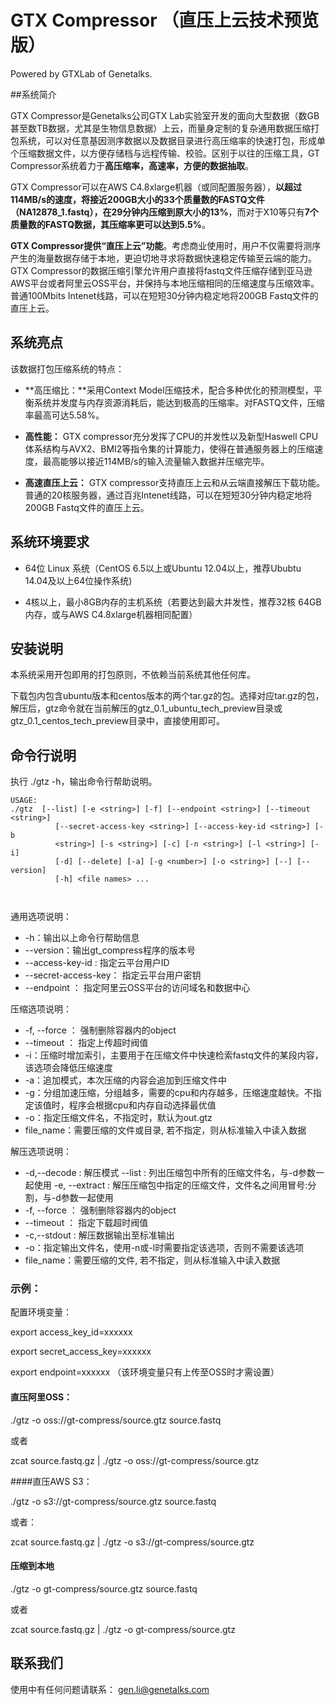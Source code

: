 # GTX Compressor  （直压上云技术预览版）

Powered by GTXLab of Genetalks.

##系统简介

GTX Compressor是Genetalks公司GTX Lab实验室开发的面向大型数据（数GB甚至数TB数据，尤其是生物信息数据）上云，而量身定制的复杂通用数据压缩打包系统，可以对任意基因测序数据以及数据目录进行高压缩率的快速打包，形成单个压缩数据文件，以方便存储档与远程传输、校验。区别于以往的压缩工具，GT Compressor系统着力于**高压缩率，高速率，方便的数据抽取**。

GTX Compressor可以在AWS C4.8xlarge机器（或同配置服务器），**以超过114MB/s的速度，将接近200GB大小的33个质量数的FASTQ文件（NA12878_1.fastq），在29分钟内压缩到原大小的13%**，而对于X10等只有**7个质量数的FASTQ数据，其压缩率更可以达到5.5%**。

**GTX Compressor提供“直压上云”功能**。考虑商业使用时，用户不仅需要将测序产生的海量数据存储于本地，更迫切地寻求将数据快速稳定传输至云端的能力。 GTX Compressor的数据压缩引擎允许用户直接将fastq文件压缩存储到亚马逊AWS平台或者阿里云OSS平台，并保持与本地压缩相同的压缩速度与压缩效率。普通100Mbits Intenet线路，可以在短短30分钟内稳定地将200GB Fastq文件的直压上云。

## 系统亮点

该数据打包压缩系统的特点：

- **高压缩比：**采用Context Model压缩技术，配合多种优化的预测模型，平衡系统并发度与内存资源消耗后，能达到极高的压缩率。对FASTQ文件，压缩率最高可达5.58%。

- **高性能：** GTX compressor充分发挥了CPU的并发性以及新型Haswell CPU体系结构与AVX2、BMI2等指令集的计算能力，使得在普通服务器上的压缩速度，最高能够以接近114MB/s的输入流量输入数据并压缩完毕。

- **高速直压上云：** GTX compressor支持直压上云和从云端直接解压下载功能。普通的20核服务器，通过百兆Intenet线路，可以在短短30分钟内稳定地将200GB Fastq文件的直压上云。 



## 系统环境要求

- 64位 Linux 系统（CentOS 6.5以上或Ubuntu 12.04以上，推荐Ububtu 14.04及以上64位操作系统)

- 4核以上，最小8GB内存的主机系统（若要达到最大并发性，推荐32核 64GB内存，或与AWS C4.8xlarge机器相同配置）

## 安装说明
本系统采用开包即用的打包原则，不依赖当前系统其他任何库。

下载包内包含ubuntu版本和centos版本的两个tar.gz的包。选择对应tar.gz的包，解压后，gtz命令就在当前解压的gtz_0.1_ubuntu_tech_preview目录或gtz_0.1_centos_tech_preview目录中，直接使用即可。


## 命令行说明

执行 ./gtz -h，输出命令行帮助说明。


```
USAGE: 
./gtz  [--list] [-e <string>] [-f] [--endpoint <string>] [--timeout <string>]
          [--secret-access-key <string>] [--access-key-id <string>] [-b
          <string>] [-s <string>] [-c] [-n <string>] [-l <string>] [-i]
          [-d] [--delete] [-a] [-g <number>] [-o <string>] [--] [--version]
          [-h] <file names> ...

  
```

通用选项说明：

- -h：输出以上命令行帮助信息
- \-\-version：输出gt_compress程序的版本号
- \-\-access-key-id       :   指定云平台用户ID
- \-\-secret-access-key： 指定云平台用户密钥
- \-\-endpoint             ：  指定阿里云OSS平台的访问域名和数据中心

压缩选项说明：

- -f,  \-\-force              ：  强制删除容器内的object
- \-\-timeout               ：  指定上传超时阀值
- -i：压缩时增加索引，主要用于在压缩文件中快速检索fastq文件的某段内容，该选项会降低压缩速度
- -a：追加模式，本次压缩的内容会追加到压缩文件中
- -g：分组加速压缩，分组越多，需要的cpu和内存越多，压缩速度越快。不指定该值时，程序会根据cpu和内存自动选择最优值
- -o：指定压缩文件名，不指定时，默认为out.gtz
- file_name：需要压缩的文件或目录, 若不指定，则从标准输入中读入数据


解压选项说明：

- -d,\-\-decode             :  解压模式
--list		   : 列出压缩包中所有的压缩文件名，与-d参数一起使用
-e, --extract	   : 解压压缩包中指定的压缩文件，文件名之间用冒号:分割，与-d参数一起使用
- -f, \-\-force              ：  强制删除容器内的object
- \-\-timeout               ：  指定下载超时阀值
- -c,\-\-stdout            :   解压数据输出至标准输出
- -o：指定输出文件名，使用-n或-l时需要指定该选项，否则不需要该选项
- file_name：需要压缩的文件, 若不指定，则从标准输入中读入数据


### 示例：

配置环境变量：

export access_key_id=xxxxxx

export secret_access_key=xxxxxx

export endpoint=xxxxxx   （该环境变量只有上传至OSS时才需设置）


#### 直压阿里OSS：

./gtz  -o oss://gt-compress/source.gtz   source.fastq

或者

zcat source.fastq.gz  |  ./gtz  -o oss://gt-compress/source.gtz

####直压AWS S3：

./gtz  -o s3://gt-compress/source.gtz   source.fastq

或者：

zcat source.fastq.gz  |  ./gtz  -o s3://gt-compress/source.gtz

#### 压缩到本地

./gtz  -o gt-compress/source.gtz   source.fastq

或者

zcat source.fastq.gz  |  ./gtz  -o gt-compress/source.gtz



## 联系我们

使用中有任何问题请联系： gen.li@genetalks.com
